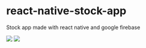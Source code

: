 # react-native-stock-app

Stock app made with react native and google firebase

![](login.gif)
![](app.gif)
